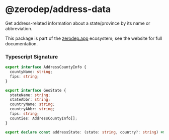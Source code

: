 # @zerodep/address-data

Get address-related information about a state/province by its name or abbreviation.

This package is part of the [zerodep.app](http://zerodep.app) ecosystem; see the website for full documentation.

### Typescript Signature

```typescript
export interface AddressCountyInfo {
  countyName: string;
  fips: string;
}

export interface GeoState {
  stateName: string;
  stateAbbr: string;
  countryName: string;
  countryAbbr: string;
  fips: string;
  counties: AddressCountyInfo[];
}

export declare const addressState: (state: string, country?: string) => GeoState;
```
